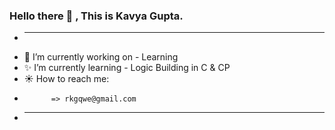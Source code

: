 ### Hello there 👋 , This is Kavya Gupta.
+  --------------------------------------------------------------------------
+ 🌟 I’m currently working on - Learning
+ ✨ I’m currently learning - Logic Building in C & CP
+ ☀️ How to reach me:
+           => rkgqwe@gmail.com
+  --------------------------------------------------------------------------

<!--
**Kavya2719/Kavya2719** is a ✨ _special_ ✨ repository because its `README.md` (this file) appears on your GitHub profile.

Here are some ideas to get you started:

- 🔭 I’m currently working on ...
- 🌱 I’m currently learning ...
- 👯 I’m looking to collaborate on ...
- 🤔 I’m looking for help with ...
- 💬 Ask me about ...
- 📫 How to reach me: ...
- 😄 Pronouns: ...
- ⚡ Fun fact: ...
-->
